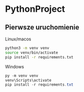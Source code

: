 # PythonProject
 
## Pierwsze uruchomienie
 
Linux/macos
```bash
python3 -m venv venv
source venv/bin/activate
pip install -r requirements.txt
```
 
Windows
```powershell
py -m venv venv
venv\Scripts\activate
pip install -r requirements.txt
```

<!--#git status
#aby zapisać 2 korki:
#1 git add[nazwa pliku] 
#2 git commit + -m[wiadomość]
#git log - historia commitów
#git push origin main
#git checkout - pozwala na przełączanie się miedzy branchami
>